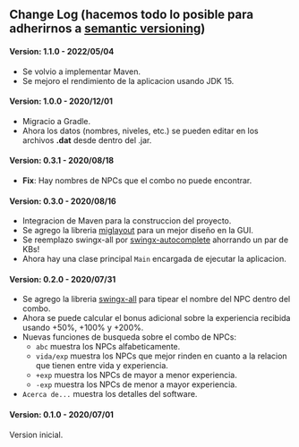## Change Log (hacemos todo lo posible para adherirnos a [semantic versioning](https://semver.org/))

#### Version: 1.1.0 - 2022/05/04
- Se volvio a implementar Maven.
- Se mejoro el rendimiento de la aplicacion usando JDK 15.

#### Version: 1.0.0 - 2020/12/01
- Migracio a Gradle.
- Ahora los datos (nombres, niveles, etc.) se pueden editar en los archivos **.dat** desde dentro del .jar.

#### Version: 0.3.1 - 2020/08/18
- **Fix**: Hay nombres de NPCs que el combo no puede encontrar.

#### Version: 0.3.0 - 2020/08/16
- Integracion de Maven para la construccion del proyecto.
- Se agrego la libreria [miglayout](https://search.maven.org/artifact/com.miglayout/miglayout/3.7.4/jar) para un mejor diseño en la GUI.
- Se reemplazo swingx-all por [swingx-autocomplete](https://search.maven.org/artifact/org.swinglabs.swingx/swingx-autocomplete/1.6.5-1/jar) ahorrando un par de KBs!
- Ahora hay una clase principal `Main` encargada de ejecutar la aplicacion.

#### Version: 0.2.0 - 2020/07/31
- Se agrego la libreria [swingx-all](https://search.maven.org/artifact/org.swinglabs.swingx/swingx-all/1.6.5-1/jar) para tipear el nombre del NPC dentro del combo.
- Ahora se puede calcular el bonus adicional sobre la experiencia recibida usando +50%, +100% y +200%.
- Nuevas funciones de busqueda sobre el combo de NPCs:
  - `abc` muestra los NPCs alfabeticamente.
  - `vida/exp` muestra los NPCs que mejor rinden en cuanto a la relacion que tienen entre vida y experiencia.
  - `+exp` muestra los NPCs de mayor a menor experiencia.
  - `-exp` muestra los NPCs de menor a mayor experiencia.
- `Acerca de...` muestra los detalles del software.

#### Version: 0.1.0 - 2020/07/01
Version inicial.
